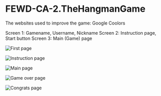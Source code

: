 # FEWD-CA-2.TheHangmanGame

The websites used to improve the game:
  Google
  Coolors

  Screen 1: Gamename, Username, Nickname
  Screen 2: Instruction page, Start button
  Screen 3: Main (Game) page
  
  ![First page](https://github.com/rajmalpure/FEWD-CA-2.TheHangmanGame/assets/144242039/76a07515-039e-40bb-83ab-c2b49f218196)

  ![Instruction page](https://github.com/rajmalpure/FEWD-CA-2.TheHangmanGame/assets/144242039/615d5219-25b8-4bda-bdf3-c65167fee299)

  ![Main page](https://github.com/rajmalpure/FEWD-CA-2.TheHangmanGame/assets/144242039/760b507b-d81f-4784-b066-147f3f4abc71)

  ![Game over page](https://github.com/rajmalpure/FEWD-CA-2.TheHangmanGame/assets/144242039/8f1610f5-6d59-4284-9b30-1fdec656e878)

  ![Congrats page](https://github.com/rajmalpure/FEWD-CA-2.TheHangmanGame/assets/144242039/2528c706-1038-459a-81ec-ee6d2c82c56c)





